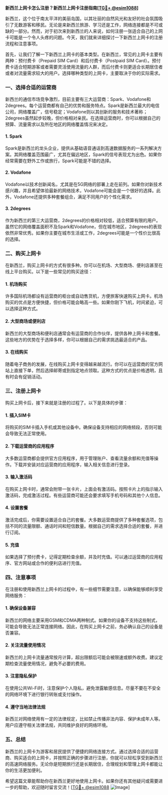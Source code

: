 **新西兰上网卡怎么注册？新西兰上网卡注册指南[[TG💪+ @esim1088](https://t.me/s/esim1088)]**

新西兰，这个位于南太平洋的美丽岛国，以其壮丽的自然风光和友好的社会氛围吸引了无数游客和移民。无论是来新西兰旅游、学习还是工作，网络连接都是不可或缺的一部分。然而，对于初次来到新西兰的人来说，如何注册一张适合自己的上网卡可能是一个令人头疼的问题。今天，我们就来详细探讨一下新西兰上网卡的注册流程和注意事项。

首先，让我们了解一下新西兰上网卡的基本类型。在新西兰，常见的上网卡主要有两种：预付费卡（Prepaid SIM Card）和后付费卡（Postpaid SIM Card）。预付费卡适合短期游客或者需要灵活使用流量的人群，而后付费卡则更适合长期居住者或者对流量需求较大的用户。选择哪种类型的上网卡，主要取决于你的实际需求。

### **一、选择合适的运营商**

新西兰的通信市场竞争激烈，目前主要有三大运营商：Spark、Vodafone和2degrees。每个运营商都有自己的优势和服务特点。Spark是新西兰最大的电信公司，网络覆盖广，信号稳定；Vodafone则以其创新的服务和技术著称；2degrees虽然起步较晚，但价格相对亲民。在选择运营商时，你可以根据自己的预算、流量需求以及所在地区的网络覆盖情况来决定。

#### **1. Spark**
Spark是新西兰的龙头企业，提供从基础语音通话到高速数据服务的一系列解决方案。其网络覆盖范围最广，尤其在偏远地区，Spark的信号表现尤为出色。如果你经常需要在野外工作或旅行，Spark可能是不错的选择。

#### **2. Vodafone**
Vodafone以技术创新闻名，尤其是在5G网络的部署上走在前列。如果你对新技术感兴趣，并且希望体验最新的网络技术，Vodafone可能会是一个很好的选择。此外，Vodafone还提供多种套餐组合，满足不同用户的个性化需求。

#### **3. 2degrees**
作为新西兰的第三大运营商，2degrees的价格相对较低，适合预算有限的用户。虽然它的网络覆盖面积不及Spark和Vodafone，但在城市地区，2degrees的表现依然非常优秀。如果你主要在城市生活或工作，2degrees可能是一个性价比很高的选择。

### **二、购买上网卡**

在新西兰，购买上网卡的方式有很多种。你可以在机场、大型商场、便利店甚至在线上平台购买。以下是一些常见的购买途径：

#### **1. 机场购买**
许多国际机场都设有运营商的柜台或自动售货机，方便旅客快速购买上网卡。机场购买的优点是方便快捷，但价格可能会略高一些。如果你刚下飞机，时间紧迫，可以选择这种方式。

#### **2. 大型商场或便利店**
新西兰的大型商场和便利店通常会有运营商的合作伙伴，提供各种上网卡和套餐。这些地方的优势在于选择多样，你可以根据自己的需求挑选最适合的产品。

#### **3. 在线购买**
随着电子商务的发展，在线购买上网卡变得越来越流行。你可以在运营商的官方网站上直接下单，然后选择邮寄或到指定地点领取。这种方式的优点是价格透明，且有时会有促销活动。

### **三、注册上网卡**

购买上网卡后，接下来就是注册的过程了。以下是具体的步骤：

#### **1. 插入SIM卡**
将购买的SIM卡插入手机或其他设备中。确保设备支持相应的网络频段，否则可能会导致无法正常使用。

#### **2. 下载运营商的应用程序**
大多数运营商都会提供官方应用程序，用于管理账户、查看流量余额和充值等操作。下载并安装对应运营商的应用程序，输入相关信息进行登录。

#### **3. 输入激活码**
在购买上网卡时，通常会附带一张卡片，上面会有激活码。按照卡片上的指示输入激活码，完成激活过程。有些运营商可能还会要求填写手机号码和其他个人信息。

#### **4. 设置套餐**
激活完成后，你需要设置适合自己的套餐。大多数运营商提供了多种套餐选项，包括不同的流量限额、通话时间和短信数量。根据自己的需求选择合适的套餐，并进行订阅。

#### **5. 充值**
如果选择了预付费卡，记得定期检查余额，并及时充值。可以通过运营商的应用程序、官方网站或合作的便利店进行充值。

### **四、注意事项**

在注册和使用新西兰上网卡的过程中，有一些细节需要注意，以确保能够顺利享受网络服务：

#### **1. 确保设备兼容**
新西兰的网络主要采用GSM和CDMA两种制式。如果你的设备不支持这些制式，可能会导致无法正常连接网络。因此，在购买上网卡之前，务必确认自己的设备是否兼容。

#### **2. 关注流量使用情况**
新西兰的上网卡流量通常按月计算，超出限额后可能会被限速或额外收费。建议定期检查流量使用情况，避免不必要的费用。

#### **3. 注意隐私保护**
在使用公共Wi-Fi时，注意保护个人隐私，避免泄露敏感信息。尽量不要在不安全的网络环境下进行银行转账或支付操作。

#### **4. 遵守当地法律法规**
新西兰对网络使用有一定的法律规定，比如禁止传播非法内容、保护未成年人等。用户应遵守相关法律法规，共同维护良好的网络环境。

### **五、总结**

新西兰的上网卡为游客和居民提供了便捷的网络连接方式。通过选择合适的运营商、购买适合的上网卡，并按照正确的步骤进行注册，你就可以轻松享受到新西兰的高速网络服务。无论你是短期旅行还是长期居住，合理规划和管理上网卡都能让你的生活更加便利。

希望这篇文章能帮助你在新西兰更好地使用上网卡。如果你还有其他疑问或需要进一步的帮助，欢迎随时留言交流！[[TG💪+ @esim1088](https://t.me/s/esim1088) ![Image](https://i.postimg.cc/4NQfJmqS/Snipaste-2025-05-13-00-14-12.png)]
